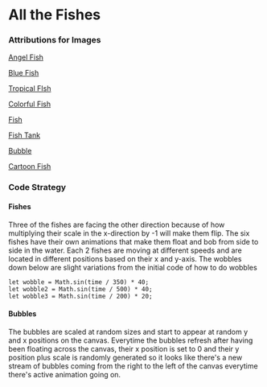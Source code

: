 # All the Fishes

### Attributions for Images

[Angel Fish](https://www.freepnglogos.com/pics/fish)

[Blue Fish](https://www.freeiconspng.com/img/3925)

[Tropical FIsh](https://www.freeiconspng.com/img/3928)

[Colorful Fish](https://www.freeiconspng.com/img/41477)

[Fish](https://www.freeiconspng.com/img/3919)

[Fish Tank](https://snipstock.com/image/aquarium-fish-tank-png-images-8-png-84058)

[Bubble](https://www.freeiconspng.com/img/44336)

[Cartoon Fish](https://www.freeiconspng.com/img/26345)

### Code Strategy

#### Fishes
Three of the fishes are facing the other direction because of how multiplying their scale in the x-direction by -1 will make them flip. The six fishes have their own animations that make them float and bob from side to side in the water. Each 2 fishes are moving at different speeds and are located in different positions based on their x and y-axis. The wobbles down below are slight variations from the initial code of how to do wobbles 
``` Wobbles 
let wobble = Math.sin(time / 350) * 40;
let wobble2 = Math.sin(time / 500) * 40;
let wobble3 = Math.sin(time / 200) * 20;
``` 

#### Bubbles 
The bubbles are scaled at random sizes and start to appear at random y and x positions on the canvas. Everytime the bubbles refresh after having been floating across the canvas, their x position is set to 0 and their y position plus scale is randomly generated so it looks like there's a new stream of bubbles coming from the right to the left of the canvas everytime there's active animation going on. 

